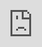 ```yaml
---
title: The Internet of Money
post_status: publish
featured_image: /_images/TheInternetofMoney.jpeg
---
```


<iframe src="https://player.vimeo.com/video/845847988?badge=0&amp;autopause=0&amp;player_id=0&amp;app_id=58479" frameborder="0" allow="autoplay; fullscreen; picture-in-picture" allowfullscreen style="position:absolute;top:0;left:0;width:100%;height:100%;" title="014 The Internet of Money"></iframe>

<div style="margin-bottom:30px;"></div>

## Additional Information
* Host your Bitcoin-related podcast and receive satoshis from your audience (value-for-value): [BTCpodcasting](https://btcpodcasting.com/)

## Transcript

So let's look into the internet of money. Why Bitcoin is the new system. Why is it so revolutionary? We just said that many blockchains are basically permissioned. That's a system that we don't need. But Bitcoin is not only open and neutral, it's also a common good. It's like public infrastructure. We can compare it to the internet. The internet started in 1969 in the US and as you can see here, there were only four connections in 1969. And it grew over the years into that system that we know today, where almost everyone in the world who has access to a smartphone and to the internet can be connected and can send messages to everyone around the world almost for free. 

And that system has revolutionized our life. And that's the same which will happen with Bitcoin. One can also compare a the Bitcoin blockchain and the whole Bitcoin network system with the internet a little bit. So  the internet we have something like TCP IP protocols. That's basically the general base layer of the internet. That's what the Bitcoin blockchain also represents. It's a cryptographic ledger, which on which Bitcoin is running. Then we have a so-called application protocol layer that would be comparable with the SMTP layer, which is the technology on which we send emails and the Bitcoin protocol is there to transfer the Bitcoin cryptocurrency.

On top of that, in the internet, we have something like Gmail or Outlook programs and apps with which you can send the e-mails and receive e-mails, and in Bitcoin that would be the digital currency. That's basically the application running on the Bitcoin blockchain. And then it sounds complicated, but it's just for you to visualize how it can be compared with the internet. We have something like the Lightning Network, which is a so-called second layer protocol. And on top of that, we have applications for the Lightning Network, like Lightning Wallets, and services like BTCpodcasting where you can host your podcast and receive Satoshis and things like that. It goes to show that there will be loads of applications and services on top of Bitcoin. As an example, I mean a lot of people will drive electric cars in the future. There's already a service in Europe where you can, charge your electric vehicle with Bitcoin. And they already have quite a huge number of these loading stations in Europe. And that's the future. So Bitcoin is not only money for the people, it's also money that can be used by machines to pay themselves.
